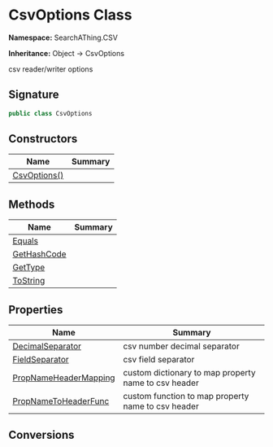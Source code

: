# CsvOptions Class
**Namespace:** SearchAThing.CSV

**Inheritance:** Object → CsvOptions

csv reader/writer options

## Signature
```csharp
public class CsvOptions
```
## Constructors
|**Name**|**Summary**|
|---|---|
|[CsvOptions()](CsvOptions/ctors.md)||
## Methods
|**Name**|**Summary**|
|---|---|
|[Equals](CsvOptions/Equals.md)||
|[GetHashCode](CsvOptions/GetHashCode.md)||
|[GetType](CsvOptions/GetType.md)||
|[ToString](CsvOptions/ToString.md)||
## Properties
|**Name**|**Summary**|
|---|---|
|[DecimalSeparator](CsvOptions/DecimalSeparator.md)|csv number decimal separator
|[FieldSeparator](CsvOptions/FieldSeparator.md)|csv field separator
|[PropNameHeaderMapping](CsvOptions/PropNameHeaderMapping.md)|custom dictionary to map property name to csv header
|[PropNameToHeaderFunc](CsvOptions/PropNameToHeaderFunc.md)|custom function to map property name to csv header
## Conversions

